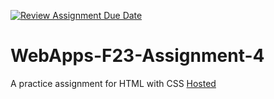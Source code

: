 [![Review Assignment Due Date](https://classroom.github.com/assets/deadline-readme-button-24ddc0f5d75046c5622901739e7c5dd533143b0c8e959d652212380cedb1ea36.svg)](https://classroom.github.com/a/4tKarLeg)
# WebApps-F23-Assignment-4
A practice assignment for HTML with CSS
[Hosted](https://44-563-webapps-f23.github.io/44563-webapps-f23-assignment4-SahithiYamasani/playpart.html)
